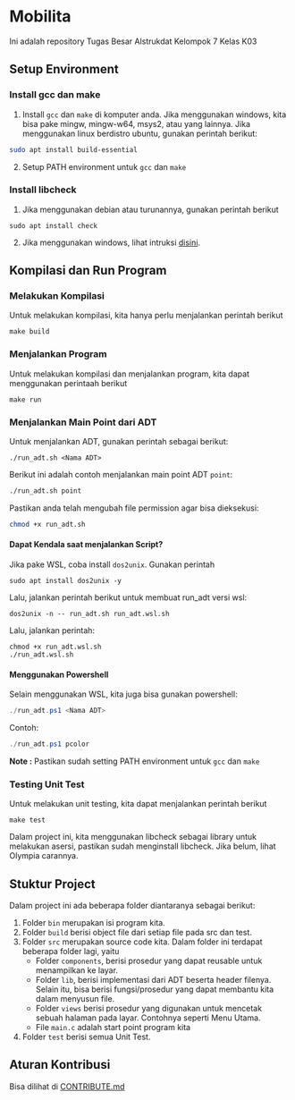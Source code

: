 # Mobilita

Ini adalah repository Tugas Besar Alstrukdat Kelompok 7 Kelas K03

## Setup Environment

### Install gcc dan make

1. Install `gcc` dan `make` di komputer anda. Jika menggunakan windows, kita bisa pake mingw, mingw-w64, msys2, atau yang lainnya. Jika menggunakan linux berdistro ubuntu, gunakan perintah berikut:

```bash
sudo apt install build-essential
```

2. Setup PATH environment untuk `gcc` dan `make`

### Install libcheck

1. Jika menggunakan debian atau turunannya, gunakan perintah berikut

```shell
sudo apt install check
```

2. Jika menggunakan windows, lihat intruksi [disini](https://libcheck.github.io/check/web/install.html#mingwsource).

## Kompilasi dan Run Program

### Melakukan Kompilasi

Untuk melakukan kompilasi, kita hanya perlu menjalankan perintah berikut

```shell
make build
```

### Menjalankan Program

Untuk melakukan kompilasi dan menjalankan program, kita dapat menggunakan perintaah berikut

```shell
make run
```

### Menjalankan Main Point dari ADT

Untuk menjalankan ADT, gunakan perintah sebagai berikut:

```
./run_adt.sh <Nama ADT>
```

Berikut ini adalah contoh menjalankan main point ADT `point`:

```bash
./run_adt.sh point
```

Pastikan anda telah mengubah file permission agar bisa dieksekusi:

```bash
chmod +x run_adt.sh
```

#### Dapat Kendala saat menjalankan Script?

Jika pake WSL, coba install `dos2unix`. Gunakan perintah

```shell
sudo apt install dos2unix -y
```

Lalu, jalankan perintah berikut untuk membuat run_adt versi wsl:

```shell
dos2unix -n -- run_adt.sh run_adt.wsl.sh
```

Lalu, jalankan perintah:

```shell
chmod +x run_adt.wsl.sh
./run_adt.wsl.sh
```

#### Menggunakan Powershell

Selain menggunakan WSL, kita juga bisa gunakan powershell:

```powershell
./run_adt.ps1 <Nama ADT>
```

Contoh:

```powershell
./run_adt.ps1 pcolor
```

**Note :** Pastikan sudah setting PATH environment untuk `gcc` dan `make`

### Testing Unit Test

Untuk melakukan unit testing, kita dapat menjalankan perintah berikut

```shell
make test
```

Dalam project ini, kita menggunakan libcheck sebagai library untuk melakukan asersi, pastikan sudah menginstall libcheck. Jika belum, lihat Olympia carannya.

## Stuktur Project

Dalam project ini ada beberapa folder diantaranya sebagai berikut:

1. Folder `bin` merupakan isi program kita.
2. Folder `build` berisi object file dari setiap file pada src dan test.
3. Folder `src` merupakan source code kita. Dalam folder ini terdapat beberapa folder lagi, yaitu
   - Folder `components`, berisi prosedur yang dapat reusable untuk menampilkan ke layar.
   - Folder `lib`, berisi implementasi dari ADT beserta header filenya. Selain itu, bisa berisi fungsi/prosedur yang dapat membantu kita dalam menyusun file.
   - Folder `views` berisi prosedur yang digunakan untuk mencetak sebuah halaman pada layar. Contohnya seperti Menu Utama.
   - File `main.c` adalah start point program kita
4. Folder `test` berisi semua Unit Test.

## Aturan Kontribusi

Bisa dilihat di [CONTRIBUTE.md](CONTRIBUTE.md)

